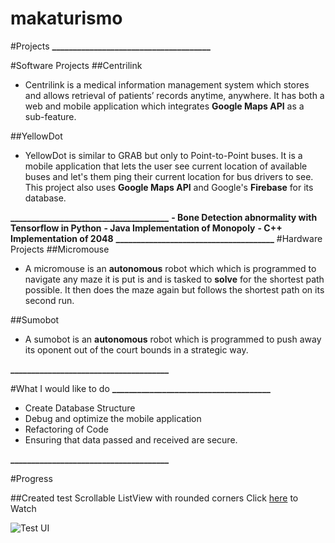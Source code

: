 # makaturismo

#Projects
**______________________________________**

#Software Projects
##Centrilink
- Centrilink is a medical information management system which stores and allows retrieval of patients’ records anytime, anywhere. It has both a web and mobile application which integrates **Google Maps API** as a sub-feature.

##YellowDot
- YellowDot is similar to GRAB but only to Point-to-Point buses. It is a mobile application that lets the user see current location of available buses and let's them ping their current location for bus drivers to see. This project also uses **Google Maps API** and Google's **Firebase** for its database.

**______________________________________**
**-  Bone Detection abnormality with Tensorflow in Python**
**- Java Implementation of Monopoly**
**- C++ Implementation of 2048**
**______________________________________**
#Hardware Projects
##Micromouse
- A micromouse is an **autonomous** robot which which is programmed to navigate any maze it is put is and is tasked to **solve** for the shortest path possible. It then does the maze again but follows the shortest path on its second run.

##Sumobot
- A sumobot is an **autonomous** robot which is programmed to push away its oponent out of the court bounds in a strategic way.

**______________________________________**

#What I would like to do
**______________________________________**
- Create Database Structure
- Debug and optimize the mobile application
- Refactoring of Code
- Ensuring that data passed and received are secure.

**______________________________________**

#Progress

##Created test Scrollable ListView with rounded corners
Click [here](https://trello-attachments.s3.amazonaws.com/5e44fa1b8b64c4572d2df386/5e4c8ff7e30e64140ee35332/5c7b4388866d1a55ceeeb8f8b63df32c/video-1584499390.mp4) to Watch

![Test UI](https://trello-attachments.s3.amazonaws.com/5e4c8ff7e30e64140ee35332/720x1440/fe4ba4b651c4c5ee363001b8020fd097/89857746_546756622483935_3950525723613069312_n.jpg)